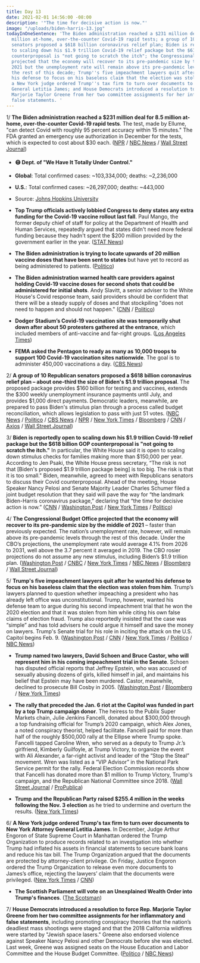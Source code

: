 ```yaml
---
title: Day 13
date: 2021-02-01 14:56:00 -08:00
description: '"The time for decisive action is now."'
image: "/uploads/biden-harris-13.jpg"
todayInOneSentence: 'The Biden administration reached a $231 million deal for 8.5
  million at-home, over-the-counter Covid-19 rapid tests; a group of 10 Republican
  senators proposed a $618 billion coronavirus relief plan; Biden is reportedly open
  to scaling down his $1.9 trillion Covid-19 relief package but the $618 billion GOP
  counterproposal is "not going to scratch the itch"; the Congressional Budget Office
  projected that the economy will recover to its pre-pandemic size by the middle of
  2021 but the unemployment rate will remain above its pre-pandemic levels through
  the rest of this decade; Trump''s five impeachment lawyers quit after he wanted
  his defense to focus on his baseless claim that the election was stolen from him;
  a New York judge ordered Trump''s tax firm to turn over documents to New York Attorney
  General Letitia James; and House Democrats introduced a resolution to force Rep.
  Marjorie Taylor Greene from her two committee assignments for her inflammatory and
  false statements. '
---
```


1/ **The Biden administration reached a $231 million deal for 8.5 million at-home, over-the-counter Covid-19 rapid tests**. The test, made by Ellume, "can detect Covid with roughly 95 percent accuracy within 15 minutes." The FDA granted an emergency use authorization in December for the tests, which is expected to cost about $30 each. ([NPR](https://www.npr.org/sections/coronavirus-live-updates/2021/02/01/962828149/u-s-cuts-231-million-deal-to-provide-15-minute-covid-19-at-home-tests) / [NBC News](https://www.nbcnews.com/politics/white-house/u-s-strikes-230-million-deal-over-counter-covid-tests-n1256371) / [Wall Street Journal](https://www.wsj.com/articles/u-s-reaches-deal-with-australian-company-ellume-for-at-home-covid-19-tests-11612198271))

* #### 😷 Dept. of "We Have It Totally Under Control."

* **Global**: Total confirmed cases: \~103,334,000; deaths: \~2,236,000

* **U.S.**: Total confirmed cases: \~26,297,000; deaths: \~443,000

* Source: [Johns Hopkins University](https://coronavirus.jhu.edu/map.html)

* **Top Trump officials actively lobbied Congress to deny states any extra funding for the Covid-19 vaccine rollout last fall**. Paul Mango, the former deputy chief of staff for policy at the Department of Health and Human Services, repeatedly argued that states didn't need more federal funding because they hadn't spent the $200 million provided by the government earlier in the year. ([STAT News](https://www.statnews.com/2021/01/31/trump-officials-lobbied-to-deny-states-money-for-vaccine-rollout/))

* **The Biden administration is trying to locate upwards of 20 million vaccine doses that have been sent to states** but have yet to record as being administered to patients. ([Politico](https://www.politico.com/news/2021/01/30/biden-covid-vaccine-states-463953))

* **The Biden administration warned health care providers against holding Covid-19 vaccine doses for second shots that could be administered for initial shots**. Andy Slavitt, a senior adviser to the White House's Covid response team, said providers should be confident that there will be a steady supply of doses and that stockpiling "does not need to happen and should not happen." ([CNN](https://www.cnn.com/2021/02/01/politics/vaccines-doses-white-house-covid-19/index.html) / [Politico](https://www.politico.com/news/2021/02/01/states-stockpiling-covid-vaccine-464447))

* **Dodger Stadium’s Covid-19 vaccination site was temporarily shut down after about 50 protesters gathered at the entrance**, which included members of anti-vaccine and far-right groups. ([Los Angeles Times](https://www.latimes.com/california/story/2021-01-30/dodger-stadiums-covid-19-vaccination-site-shutdown-after-dozens-of-protesters-gather-at-entrance))

* **FEMA asked the Pentagon to ready as many as 10,000 troops to support 100 Covid-19 vaccination sites nationwide**. The goal is to administer 450,000 vaccinations a day. ([CBS News](https://www.cbsnews.com/news/fema-pentagon-ready-10000-troops-covid-vaccination-sites/))

2/ **A group of 10 Republican senators proposed a $618 billion coronavirus relief plan – about one-third the size of Biden's $1.9 trillion proposal**. The proposed package provides $160 billion for testing and vaccines, extends the $300 weekly unemployment insurance payments until July, and provides $1,000 direct payments. Democratic leaders, meanwhile, are prepared to pass Biden's stimulus plan through a process called budget reconciliation, which allows legislation to pass with just 51 votes. ([NBC News](https://www.nbcnews.com/politics/congress/gop-senators-pitch-biden-slimmed-down-covid-relief-bill-n1256298) / [Politico](https://www.politico.com/news/2021/02/01/senate-republicans-covid-relief-464327) / [CBS News](https://www.cbsnews.com/news/covid-relief-republican-senators-618-billion-counteroffer/) / [NPR](https://www.npr.org/sections/coronavirus-live-updates/2021/01/31/962554923/10-senate-republicans-plan-to-detail-slimmed-down-covid-19-counteroffer) / [New York Times](https://www.nytimes.com/live/2021/02/01/world/covid-19-coronavirus/white-house-warns-centrist-republicans-not-to-think-small-ahead-of-meeting-with-biden-to-discuss-pandemic-relief-package) / [Bloomberg](https://www.bloomberg.com/news/articles/2021-02-01/gop-has-smaller-checks-in-618-billion-plan-stimulus-update?sref=MIBMEEoj) / [CNN](https://www.cnn.com/2021/01/31/politics/covid-relief-republican-senators-biden/) / [Axios](https://www.axios.com/covid-relief-package-republican-compromise-biden-c1224602-ec1c-46b3-b82b-e23df98d55f5.html) / [Wall Street Journal](https://www.wsj.com/articles/republicans-propose-618-billion-covid-relief-plan-11612188851))

3/ **Biden is reportedly open to scaling down his $1.9 trillion Covid-19 relief package but the $618 billion GOP counterproposal is "not going to scratch the itch."** In particular, the White House said it is open to scaling down stimulus checks for families making more than $150,000 per year. According to Jen Psaki, the White House press secretary, “The risk is not that \[Biden's proposed $1.9 trillion package being\] is too big. The risk is that it is too small." Biden, meanwhile, agreed to meet with Republicans senators to discuss their Covid counterproposal. Ahead of the meeting, House Speaker Nancy Pelosi and Senate Majority Leader Charles Schumer filed a joint budget resolution that they said will pave the way for “the landmark Biden-Harris coronavirus package,” declaring that “the time for decisive action is now.” ([CNN](https://www.cnn.com/2021/01/31/politics/biden-covid-19-relief-negotiations/index.html) / [Washington Post](https://www.washingtonpost.com/us-policy/2021/02/01/biden-stimulus-covid-relief/) / [New York Times](https://www.nytimes.com/live/2021/02/01/world/covid-19-coronavirus/white-house-warns-centrist-republicans-not-to-think-small-ahead-of-meeting-with-biden-to-discuss-pandemic-relief-package) / [Politico](https://www.politico.com/news/2021/01/31/biden-senate-republicans-covid-relief-464057))

4/ **The Congressional Budget Office projected that the economy will recover to its pre-pandemic size by the middle of 2021** – faster than previously expected. The nation’s unemployment rate, however, will remain above its pre-pandemic levels through the rest of this decade. Under the CBO’s projections, the unemployment rate would average 4.1% from 2026 to 2031, well above the 3.7 percent it averaged in 2019. The CBO rosier projections do not assume any new stimulus, including Biden’s $1.9 trillion plan. ([Washington Post](https://www.washingtonpost.com/us-policy/2021/02/01/cbo-economy-biden/) / [CNBC](https://www.cnbc.com/2021/02/01/cbo-report-foresees-rapid-growth-recovery-labor-force-revival-by-2022.html) / [New York Times](https://www.nytimes.com/2021/02/01/business/economy/cbo-economy-estimate.html) / [NBC News](https://www.nbcnews.com/business/economy/jobs-market-will-return-pre-pandemic-level-2022-according-latest-n1256360) / [Bloomberg](https://www.bloomberg.com/news/articles/2021-02-01/cbo-sees-a-stronger-u-s-recovery-after-stimulus-moves-in-2020?sref=MIBMEEoj) / [Wall Street Journal](https://www.wsj.com/articles/u-s-economy-expected-to-reach-pre-pandemic-peak-by-mid-2021-cbo-says-11612195200))

5/ **Trump's five impeachment lawyers quit after he wanted his defense to focus on his baseless claim that the election was stolen from him**. Trump’s lawyers planned to question whether impeaching a president who has already left office was unconstitutional. Trump, however, wanted his defense team to argue during his second impeachment trial that he won the 2020 election and that it was stolen from him while citing his own false claims of election fraud. Trump also reportedly insisted that the case was “simple” and has told advisers he could argue it himself and save the money on lawyers. Trump's Senate trial for his role in inciting the attack on the U.S. Capitol begins Feb. 9. ([Washington Post](https://www.washingtonpost.com/politics/trumps-legal-team-exited-after-he-insisted-impeachment-defense-focus-be-on-false-claims-of-election-fraud/2021/01/31/5af05d04-63e9-11eb-8c64-9595888caa15_story.html) / [CNN](https://www.cnn.com/2021/01/30/politics/butch-bowers-deborah-barbier-trump-impeachment-team/index.html) / [New York Times](https://www.nytimes.com/2021/01/30/us/politics/trump-butch-bowers-impeachment.html) / [Politico](https://www.politico.com/news/2021/01/30/trumps-impeachment-lawyer-leaves-team-464017) / [NBC News](https://www.nbcnews.com/politics/trump-impeachment-inquiry/trump-appears-be-without-legal-team-impeachment-trial-nears-n1256285))

* **Trump named two lawyers, David Schoen and Bruce Castor, who will represent him in his coming impeachment trial in the Senate**. Schoen has disputed official reports that Jeffrey Epstein, who was accused of sexually abusing dozens of girls, killed himself in jail, and maintains his belief that Epstein may have been murdered. Castor, meanwhile, declined to prosecute Bill Cosby in 2005. ([Washington Post](https://www.washingtonpost.com/nation/2021/02/01/trump-impeachment-new-defense-team/) / [Bloomberg](https://www.bloomberg.com/news/articles/2021-01-31/trump-facing-impeachment-trial-without-lawyers-as-team-quits?sref=MIBMEEoj) / [New York Times](https://www.nytimes.com/2021/01/31/us/politics/trump-impeachment-lawyers.html))

* **The rally that preceded the Jan. 6 riot at the Capitol was funded in part by a top Trump campaign donor**. The heiress to the Publix Super Markets chain, Julie Jenkins Fancelli, donated about $300,000 through a top fundraising official for Trump’s 2020 campaign, which Alex Jones, a noted conspiracy theorist, helped facilitate. Fancelli paid for more than half of the roughly $500,000 rally at the Ellipse where Trump spoke. Fancelli tapped Caroline Wren, who served as a deputy to Trump Jr.’s girlfriend, Kimberly Guilfoyle, at Trump Victory, to organize the event with Ali Alexander, a far-right activist and leader of the “Stop the Steal” movement. Wren was listed as a “VIP Advisor” in the National Park Service permit for the rally. Federal Election Commission records show that Fancelli has donated more than $1 million to Trump Victory, Trump's campaign, and the Republican National Committee since 2018. ([Wall Street Journal](https://www.wsj.com/articles/jan-6-rally-funded-by-top-trump-donor-helped-by-alex-jones-organizers-say-11612012063) / [ProPublica](https://www.propublica.org/article/trump-campaign-fundraiser-ellipse-rally))

* **Trump and the Republican Party raised $255.4 million in the weeks following the Nov. 3 election** as he tried to undermine and overturn the results. ([New York Times](https://www.nytimes.com/2021/01/31/us/politics/trump-voter-fraud-fundraising.html))

6/ **A New York judge ordered Trump's tax firm to turn over documents to New York Attorney General Letitia James**. In December, Judge Arthur Engoron of State Supreme Court in Manhattan ordered the Trump Organization to produce records related to an investigation into whether Trump had inflated his assets in financial statements to secure bank loans and reduce his tax bill. The Trump Organization argued that the documents are protected by attorney-client privilege. On Friday, Justice Engoron ordered the Trump Organization to release even more documents to James’s office, rejecting the lawyers’ claim that the documents were privileged. ([New York Times](https://www.nytimes.com/2021/01/29/nyregion/trump-fraud-investigation.html) / [CNN](https://www.cnn.com/2021/01/29/politics/trump-taxes-westchester/index.html))

* **The Scottish Parliament will vote on an Unexplained Wealth Order into Trump's finances**. ([The Scotsman](https://www.scotsman.com/news/politics/scottish-parliament-hold-vote-unexplained-wealth-order-donald-trumps-finances-3118810))

7/ **House Democrats introduced a resolution to force Rep. Marjorie Taylor Greene from her two committee assignments for her inflammatory and false statements**, including promoting conspiracy theories that the nation’s deadliest mass shootings were staged and that the 2018 California wildfires were started by "Jewish space lasers." Greene also endorsed violence against Speaker Nancy Pelosi and other Democrats before she was elected. Last week, Greene was assigned seats on the House Education and Labor Committee and the House Budget Committee. ([Politico](https://www.politico.com/news/2021/02/01/democrats-marjorie-taylor-greene-ultimatum-464382) / [NBC News](https://www.nbcnews.com/politics/congress/house-democrats-file-resolution-strip-marjorie-taylor-greene-committee-assignments-n1256365))